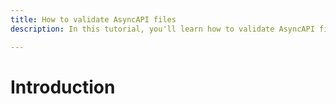 ```yaml
---
title: How to validate AsyncAPI files
description: In this tutorial, you'll learn how to validate AsyncAPI files against specification.

---
```


# Introduction
